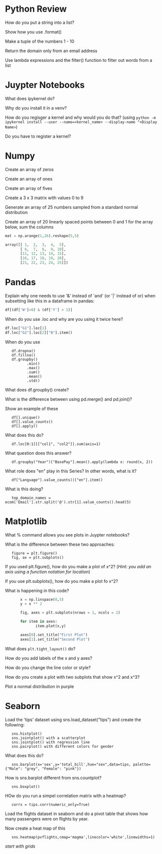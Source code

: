 # Python Review

How do you put a string into a list?

Show how you use .format()

Make a tuple of the numbers 1 - 10

Return the domain only from an email address

Use lambda expressions and the filter() function to filter out words from a list

# Juypter Notebooks


What does ipykernel do?

Why do you install it in a venv?

How do you regisger a kernel and why would you do that? (using `python -m ipykernel install --user --name=<kernel_name> --display-name "<Display Name>`)

Do you have to register a kernel?

# Numpy

Create an array of zeros

Create an array of ones

Create an array of fives

Create a 3 x 3 matrix with values 0 to 9

Generate an array of 25 numbers sampled from a standard normal distribution

Create an array of 20 linearly spaced points between 0 and 1
for the array below, sum the columns

```python
mat = np.arange(1,26).reshape(5,5)

array([[ 1,  2,  3,  4,  5],
       [ 6,  7,  8,  9, 10],
       [11, 12, 13, 14, 15],
       [16, 17, 18, 19, 20],
       [21, 22, 23, 24, 25]])

```

# Pandas

Explain why one needs to use '&' instead of 'and' (or '|' instead of or) when subsetting like this in a dataframe in pandas:

```py
df[(df['W']>0) & (df['Y'] > 1)]
```

When do you use .loc and why are you using it twice here?

```python
df.loc["G1"].loc[1]
df.loc["G2"].loc[2]["B"].item()
```

When do you use

       df.dropna()
       df.fillna()
       df.groupby()
              .min()
              .max()
              .sum()
              .mean()
              .std()

What does df.groupby() create?

What is the difference between using pd.merge() and pd.join()?

Show an example of these

       df[].unique()
       df[].value_counts()
       df[].apply()

What does this do?

       df.loc[0:1][["col1", "col2"]].sum(axis=1)

What question does this answer?

       df.groupby("Year")["BasePay"].mean().apply(lambda x: round(x, 2))

What role does "en" play in this Series? In other words, what is it?

       df["Language"].value_counts()["en"].item()

What is this doing?

       top_domain_names = ecom['Email'].str.split('@').str[1].value_counts().head(5)

# Matplotlib

What % command allows you see plots in Juypter notebooks?

What is the difference between these two approaches:

       figure = plt.figure()
       fig, ax = plt.subplots()

If you used plt.figure(), how do you make a plot of x^2? (*Hint: you add an axis using a function notation for location*)

If you use plt.subplots(), how do you make a plot fo x^2? 

What is happening in this code?

```py
       x = np.linspace(0,5)
       y = x ** 2

       fig, axes = plt.subplots(nrows = 1, ncols = 2)

       for item in axes:
              item.plot(x,y)

       axes[0].set_title("First Plot")
       axes[1].set_title("Second Plot")
```

What does `plt.tight_layout()` do?

How do you add labels of the x and y axes?

How do you change the line color or style?

How do you create a plot with two subplots that show x^2 and x^3? 

Plot a normal distribution in purple

# Seaborn

Load the 'tips' dataset using sns.load_dataset("tips") and create the following:

       sns.histplot()
       sns.jointplot() with a scatterplot
       sns.jointplot() with regression line
       sns.pairplot() with different colors for gender

What does this do?
       
       sns.barplot(x='sex',y='total_bill',hue="sex",data=tips, palette={"Male": "grey", "Female": "pink"})

How is sns.barplot different from sns.countplot? 

       sns.boxplot()

HOw do you run a simpel correlation matrix with a heatmap?

       corrs = tips.corr(numeric_only=True)

Load the flights dataset in seaborn and do a pivot table that shows how many passengers were on flights by year.

Now create a heat map of this

       sns.heatmap(pvflights,cmap='magma',linecolor='white',linewidths=1)

*start with grids*
